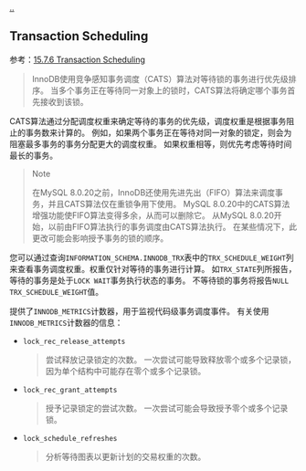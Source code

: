 [..](./../../middleware/index.md)

## Transaction Scheduling

参考：[15.7.6 Transaction Scheduling](https://dev.mysql.com/doc/refman/8.0/en/innodb-transaction-scheduling.html)

> InnoDB使用竞争感知事务调度（CATS）算法对等待锁的事务进行优先级排序。 当多个事务正在等待同一对象上的锁时，CATS算法将确定哪个事务首先接收到该锁。

CATS算法通过分配调度权重来确定等待的事务的优先级，调度权重是根据事务阻止的事务数来计算的。 例如，如果两个事务正在等待对同一对象的锁定，则会为阻塞最多事务的事务分配更大的调度权重。 如果权重相等，则优先考虑等待时间最长的事务。

> Note
>
> 在MySQL 8.0.20之前，InnoDB还使用先进先出（FIFO）算法来调度事务，并且CATS算法仅在重锁争用下使用。 MySQL 8.0.20中的CATS算法增强功能使FIFO算法变得多余，从而可以删除它。 从MySQL 8.0.20开始，以前由FIFO算法执行的事务调度由CATS算法执行。 在某些情况下，此更改可能会影响授予事务的锁的顺序。

您可以通过查询`INFORMATION_SCHEMA.INNODB_TRX`表中的`TRX_SCHEDULE_WEIGHT`列来查看事务调度权重。权重仅针对等待的事务进行计算。 如`TRX_STATE`列所报告，等待的事务是处于`LOCK WAIT`事务执行状态的事务。 不等待锁的事务将报告`NULL TRX_SCHEDULE_WEIGHT`值。

提供了`INNODB_METRICS`计数器，用于监视代码级事务调度事件。 有关使用`INNODB_METRICS`计数器的信息：

- `lock_rec_release_attempts`

  > 尝试释放记录锁定的次数。 一次尝试可能导致释放零个或多个记录锁，因为单个结构中可能存在零个或多个记录锁。

- `lock_rec_grant_attempts`

  > 授予记录锁定的尝试次数。 一次尝试可能会导致授予零个或多个记录锁。

- `lock_schedule_refreshes`

  > 分析等待图表以更新计划的交易权重的次数。